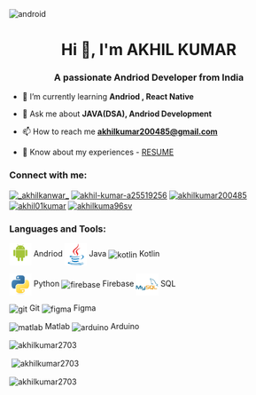 <img  src="https://th.bing.com/th/id/OIG3.wDVmoNPXYOh6xeZjRpcn?w=1024&h=1024&rs=1&pid=ImgDetMain" alt="android" width="1000" height="500"/>
<h1 align="center">Hi 👋, I'm AKHIL KUMAR</h1>
<h3 align="center">A passionate Andriod Developer from India</h3>



- 🌱 I’m currently learning **Andriod , React Native**

- 💬 Ask me about **JAVA(DSA), Andriod Development**

- 📫 How to reach me **akhilkumar200485@gmail.com**

- 📄 Know about my experiences - [RESUME](https://drive.google.com/file/d/17RTJ_Kwp8agUQcZdUXQN_AABJGJW9yXs/view?usp=drive_link)

<h3 align="left">Connect with me:</h3>

<a href="https://twitter.com/_akhilkanwar_" target="blank"><img align="center" src="https://raw.githubusercontent.com/rahuldkjain/github-profile-readme-generator/master/src/images/icons/Social/twitter.svg" alt="_akhilkanwar_" height="30" width="40" /></a>
<a href="https://linkedin.com/in/akhil-kumar-a25519256" target="blank"><img align="center" src="https://raw.githubusercontent.com/rahuldkjain/github-profile-readme-generator/master/src/images/icons/Social/linked-in-alt.svg" alt="akhil-kumar-a25519256" height="30" width="40" /></a>
<a href="https://www.hackerrank.com/akhilkumar200485" target="blank"><img align="center" src="https://raw.githubusercontent.com/rahuldkjain/github-profile-readme-generator/master/src/images/icons/Social/hackerrank.svg" alt="akhilkumar200485" height="30" width="40" /></a>
<a href="https://www.leetcode.com/akhil01kumar" target="blank"><img align="center" src="https://raw.githubusercontent.com/rahuldkjain/github-profile-readme-generator/master/src/images/icons/Social/leet-code.svg" alt="akhil01kumar" height="30" width="40" /></a>
<a href="https://auth.geeksforgeeks.org/user/akhilkuma96sv" target="blank"><img align="center" src="https://raw.githubusercontent.com/rahuldkjain/github-profile-readme-generator/master/src/images/icons/Social/geeks-for-geeks.svg" alt="akhilkuma96sv" height="30" width="40" /></a>


<h3 align="left">Languages and Tools:</h3>
<!-- <p align-item="center" style=" padding= "34" display= "flex"  align="center" justify-content = "space-between"  "> -->
<p>
<img align="center" src="https://raw.githubusercontent.com/devicons/devicon/master/icons/android/android-original-wordmark.svg" alt="android" width="40" height="40"/> Andriod </a>
 <img align="center" src="https://raw.githubusercontent.com/devicons/devicon/master/icons/java/java-original.svg" alt="java" width="40" height="40"/> Java   </a> 
    <img align="center" padding-left="4" src="https://www.vectorlogo.zone/logos/kotlinlang/kotlinlang-icon.svg" alt="kotlin" width="40" height="40" /> Kotlin </a> 

<img align="center" src="https://raw.githubusercontent.com/devicons/devicon/master/icons/python/python-original.svg" alt="python" width="40" height="40"/> Python </a>
 <img align="center" src="https://www.vectorlogo.zone/logos/firebase/firebase-icon.svg" alt="firebase" width="40" height="40"/> Firebase   </a> 
    <img align="center" src="https://raw.githubusercontent.com/devicons/devicon/master/icons/mysql/mysql-original-wordmark.svg" alt="mysql" width="40" height="40"/> SQL </a>

<img align="center" src="https://www.vectorlogo.zone/logos/git-scm/git-scm-icon.svg" alt="git" width="40" height="40"/> Git </a> 
 <img align="center" src="https://www.vectorlogo.zone/logos/figma/figma-icon.svg" alt="figma" width="40" height="40"/> Figma </a>

<img align="center" src="https://upload.wikimedia.org/wikipedia/commons/2/21/Matlab_Logo.png" alt="matlab" width="40" height="40"/> Matlab </a>
 <img align="center" src="https://cdn.worldvectorlogo.com/logos/arduino-1.svg" alt="arduino" width="40" height="40"/> Arduino </a> 
</p>
  

<p><img align="center" src="https://github-readme-stats.vercel.app/api/top-langs?username=akhilkumar2703&show_icons=true&locale=en&layout=compact" alt="akhilkumar2703" /></p>

<p>&nbsp;<img align="center" src="https://github-readme-stats.vercel.app/api?username=akhilkumar2703&show_icons=true&locale=en" alt="akhilkumar2703" /></p>

<p><img align="center" src="https://github-readme-streak-stats.herokuapp.com/?user=akhilkumar2703&" alt="akhilkumar2703" /></p>
